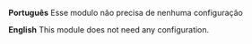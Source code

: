 **Português** Esse modulo não precisa de nenhuma configuração

**English** This module does not need any configuration.
